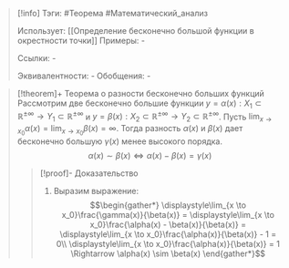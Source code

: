 > [!info]
> Тэги: #Теорема #Математический_анализ   
> 
> Использует: [[Определение бесконечно большой функции в окрестности точки]]
> Примеры: *-*
> 
> Ссылки: *-*
> 
> Эквивалентности: *-*
> Обобщения: *-*

> [!theorem]+ Теорема о разности бесконечно больших функций
> Рассмотрим две бесконечно большие функции $y = \alpha(x):X_1 \subset \mathbb{R^{\pm\infty}}\rightarrow Y_1 \subset \mathbb{R^{\pm\infty}}$ и $y = \beta(x):X_2 \subset \mathbb{R^{\pm\infty}}\rightarrow Y_2 \subset \mathbb{R^{\pm\infty}}$. Пусть $\displaystyle\lim_{x \to x_0}\alpha(x) = \lim_{x \to x_0}\beta(x) = \infty$. Тогда разность $\alpha(x)$ и $\beta(x)$ дает бесконечно большую $\gamma(x)$ менее высокого порядка. $$\alpha(x) \sim \beta(x) \Leftrightarrow \alpha(x) - \beta(x) = \gamma(x)$$
> > [!proof]- Доказательство
> > 1. Выразим выражение: $$\begin{gather*} \displaystyle\lim_{x \to x_0}\frac{\gamma(x)}{\beta(x)} = \displaystyle\lim_{x \to x_0}\frac{\alpha(x) - \beta(x)}{\beta(x)}  = \displaystyle\lim_{x \to x_0}\frac{\alpha(x)}{\beta(x)} - 1 = 0\\ \displaystyle\lim_{x \to x_0}\frac{\alpha(x)}{\beta(x)} = 1 \Rightarrow \alpha(x) \sim \beta(x) \end{gather*}$$
